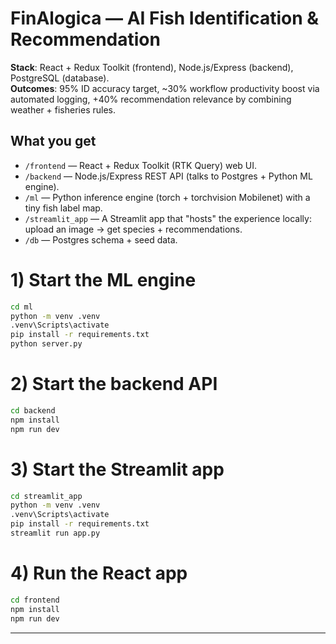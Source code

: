 
# FinAlogica — AI Fish Identification & Recommendation

**Stack**: React + Redux Toolkit (frontend), Node.js/Express (backend), PostgreSQL (database).  
**Outcomes**: 95% ID accuracy target, ~30% workflow productivity boost via automated logging, +40% recommendation relevance by combining weather + fisheries rules.

## What you get

- `/frontend` — React + Redux Toolkit (RTK Query) web UI.
- `/backend`  — Node.js/Express REST API (talks to Postgres + Python ML engine).
- `/ml`       — Python inference engine (torch + torchvision Mobilenet) with a tiny fish label map.
- `/streamlit_app` — A Streamlit app that "hosts" the experience locally: upload an image → get species + recommendations.
- `/db`       — Postgres schema + seed data.

# 1) Start the ML engine
```bash
cd ml
python -m venv .venv
.venv\Scripts\activate
pip install -r requirements.txt
python server.py
```

# 2) Start the backend API
```bash
cd backend
npm install
npm run dev
```
# 3) Start the Streamlit app
```bash
cd streamlit_app
python -m venv .venv 
.venv\Scripts\activate
pip install -r requirements.txt
streamlit run app.py
```
# 4) Run the React app
```bash
cd frontend
npm install
npm run dev
```
---
